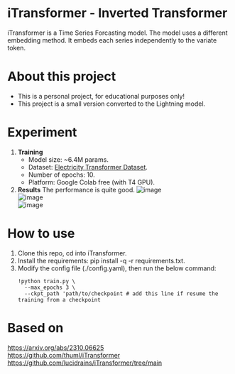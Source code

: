 # iTransformer - Inverted Transformer
iTransformer is a Time Series Forcasting model. The model uses a different embedding method. It embeds each series independently to the variate token.
# About this project
- This is a personal project, for educational purposes only!
- This project is a small version converted to the Lightning model.
# Experiment
1. **Training**
    - Model size: ~6.4M params.
    - Dataset: [Electricity Transformer Dataset](datasets/ETDataset/ETT-small/ETTm1.csv).
    - Number of epochs: 10.
    - Platform: Google Colab free (with T4 GPU).
2. **Results**
The performance is quite good.
    ![image](https://github.com/user-attachments/assets/e9532e7d-a6c8-4bb1-ac0a-5c0047f105c6) \
    ![image](https://github.com/user-attachments/assets/3bfbcea9-f019-4adf-9e58-5b4d81ea02f2) \
    ![image](https://github.com/user-attachments/assets/8857c09f-e9eb-4036-b18b-f934c395bb77)
# How to use
1. Clone this repo, cd into iTransformer.
2. Install the requirements: pip install -q -r requirements.txt.
3. Modify the config file (./config.yaml), then run the below command:
    ```
    !python train.py \
      --max_epochs 3 \
      --ckpt_path 'path/to/checkpoint # add this line if resume the training from a checkpoint
    ```
# Based on
https://arxiv.org/abs/2310.06625 \
https://github.com/thuml/iTransformer \
https://github.com/lucidrains/iTransformer/tree/main


